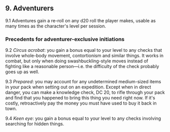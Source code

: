 <h2>9. Adventurers</h2>

9.1 Adventures gain a re-roll on any d20 roll the player makes, usable as many times as the character's level per session.

<h3>Precedents for adventurer-exclusive initiations</h3>

9.2 _Circus acrobat_: you gain a bonus equal to your level to any checks that involve whole-body movement, contortionism and similar things. It works in combat, but only when doing swashbuckling-style moves instead of fighting like a reasonable person—i.e. the difficulty of the check probably goes up as well.

9.3 _Prepared_: you may account for any undetermined medium-sized items in your pack when setting out on an expedition. Except when in direct danger, you can make a knowledge check, DC 20, to rifle through your pack and find that you happened to bring this thing you need right now. If it's costly, retroactively pay the money you must have used to buy it back in town.

9.4 _Keen eye_: you gain a bonus equal to your level to any checks involving searching for hidden things.
